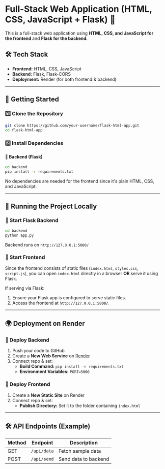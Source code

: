 # Full-Stack Web Application (HTML, CSS, JavaScript + Flask) 🚀

This is a full-stack web application using **HTML, CSS, and JavaScript for the frontend** and **Flask for the backend**.

## 🛠 Tech Stack

- **Frontend:** HTML, CSS, JavaScript
- **Backend:** Flask, Flask-CORS
- **Deployment:** Render (for both frontend & backend)

---

## 🚀 Getting Started

### 1️⃣ Clone the Repository

```bash
git clone https://github.com/your-username/flask-html-app.git
cd flask-html-app
```

### 2️⃣ Install Dependencies

#### 📌 Backend (Flask)

```bash
cd backend
pip install -r requirements.txt
```

No dependencies are needed for the frontend since it's plain HTML, CSS, and JavaScript.

---

## 🎯 Running the Project Locally

### 🔹 Start Flask Backend

```bash
cd backend
python app.py
```

Backend runs on `http://127.0.0.1:5000/`

### 🔹 Start Frontend

Since the frontend consists of static files (`index.html`, `styles.css`, `script.js`), you can open `index.html` directly in a browser **OR** serve it using Flask.

If serving via Flask:

1. Ensure your Flask app is configured to serve static files.
2. Access the frontend at `http://127.0.0.1:5000/`.

---

## 🌍 Deployment on Render

### 🔹 Deploy Backend

1. Push your code to GitHub
2. Create a **New Web Service** on [Render](https://render.com/)
3. Connect repo & set:
   - **Build Command:** `pip install -r requirements.txt`
   - **Environment Variables:** `PORT=5000`

### 🔹 Deploy Frontend

1. Create a **New Static Site** on Render
2. Connect repo & set:
   - **Publish Directory:** Set it to the folder containing `index.html`

---

## 🛠 API Endpoints (Example)

| Method | Endpoint    | Description          |
| ------ | ----------- | -------------------- |
| GET    | `/api/data` | Fetch sample data    |
| POST   | `/api/send` | Send data to backend |
